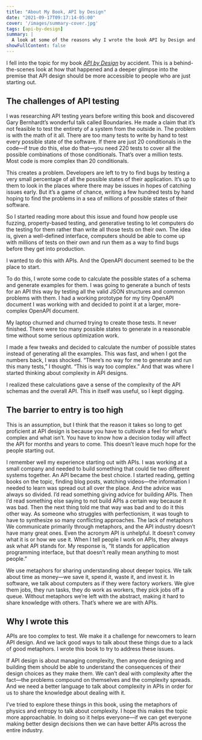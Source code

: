 ```yaml
---
title: "About My Book, API by Design"
date: "2021-09-17T09:17:14-05:00"
cover: '/images/summary-cover.jpg'
tags: [api-by-design]
summary: |
  A look at some of the reasons why I wrote the book API by Design and how I fell into the topic by accident
showFullContent: false
---
```


I fell into the topic for my book [_API by Design_](http://apibydesign.com) by accident. This is a behind-the-scenes look at how that happened and a deeper glimpse into the premise that API design should be more accessible to people who are just starting out.

## The challenges of API testing

I was researching API testing years before writing this book and discovered Gary Bernhardt’s wonderful talk called Boundaries. He made a claim that it’s not feasible to test the entirety of a system from the outside in. The problem is with the math of it all. There are too many tests to write by hand to test every possible state of the software. If there are just 20 conditionals in the code—if true do this, else do that—you need 220 tests to cover all the possible combinations of those conditionals. That’s over a million tests. Most code is more complex than 20 conditionals.

This creates a problem. Developers are left to try to find bugs by testing a very small percentage of all the possible states of their application. It’s up to them to look in the places where there may be issues in hopes of catching issues early. But it’s a game of chance, writing a few hundred tests by hand hoping to find the problems in a sea of millions of possible states of their software.

So I started reading more about this issue and found how people use fuzzing, property-based testing, and generative testing to let computers do the testing for them rather than write all those tests on their own. The idea is, given a well-defined interface, computers should be able to come up with millions of tests on their own and run them as a way to find bugs before they get into production.

I wanted to do this with APIs. And the OpenAPI document seemed to be the place to start.

To do this, I wrote some code to calculate the possible states of a schema and generate examples for them. I was going to generate a bunch of tests for an API this way by testing all the valid JSON structures and common problems with them. I had a working prototype for my tiny OpenAPI document I was working with and decided to point it at a larger, more-complex OpenAPI document.

My laptop churned and churned trying to create those tests. It never finished. There were too many possible states to generate in a reasonable time without some serious optimization work.

I made a few tweaks and decided to calculate the number of possible states instead of generating all the examples. This was fast, and when I got the numbers back, I was shocked. “There’s no way for me to generate and run this many tests,” I thought. “This is way too complex.” And that was where I started thinking about complexity in API designs.

I realized these calculations gave a sense of the complexity of the API schemas and the overall API. This in itself was useful, so I kept digging.

## The barrier to entry is too high

This is an assumption, but I think that the reason it takes so long to get proficient at API design is because you have to cultivate a feel for what’s complex and what isn’t. You have to know how a decision today will affect the API for months and years to come. This doesn’t leave much hope for the people starting out.

I remember well my experience starting out with APIs. I was working at a small company and needed to build something that could tie two different systems together. An API became the best choice. I started reading, getting books on the topic, finding blog posts, watching videos—the information I needed to learn was spread out all over the place. And the advice was always so divided. I’d read something giving advice for building APIs. Then I’d read something else saying to not build APIs a certain way because it was bad. Then the next thing told me that way was bad and to do it this other way. As someone who struggles with perfectionism, it was tough to have to synthesize so many conflicting approaches.
The lack of metaphors
We communicate primarily through metaphors, and the API industry doesn’t have many great ones. Even the acronym API is unhelpful. It doesn’t convey what it is or how we use it. When I tell people I work on APIs, they always ask what API stands for. My response is, “It stands for application programming interface, but that doesn’t really mean anything to most people.”

We use metaphors for sharing understanding about deeper topics. We talk about time as money—we save it, spend it, waste it, and invest it. In software, we talk about computers as if they were factory workers. We give them jobs, they run tasks, they do work as workers, they pick jobs off a queue. Without metaphors we’re left with the abstract, making it hard to share knowledge with others. That’s where we are with APIs.

## Why I wrote this

APIs are too complex to test. We make it a challenge for newcomers to learn API design. And we lack good ways to talk about these things due to a lack of good metaphors. I wrote this book to try to address these issues.

If API design is about managing complexity, then anyone designing and building them should be able to understand the consequences of their design choices as they make them. We can’t deal with complexity after the fact—the problems compound on themselves and the complexity spreads. And we need a better language to talk about complexity in APIs in order for us to share the knowledge about dealing with it.

I’ve tried to explore these things in this book, using the metaphors of physics and entropy to talk about complexity. I hope this makes the topic more approachable. In doing so it helps everyone—if we can get everyone making better design decisions then we can have better APIs across the entire industry.
